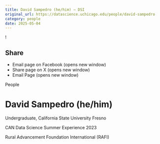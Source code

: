 ```yaml
---
title: David Sampedro (he/him) – DSI
original_url: https://datascience.uchicago.edu/people/david-sampedro
category: people
date: 2025-05-04
---
```


<!-- Table-like structure detected -->

!

## Share

* Email page on Facebook (opens new window)
* Share page on X (opens new window)
* Email Page (opens new window)

<!-- Table-like structure detected -->

People

# David Sampedro (he/him)

Undergraduate, California State University Fresno

CAN Data Science Summer Experience 2023

Rural Advancement Foundation International (RAFI)